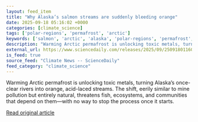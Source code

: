 ```yaml
---
layout: feed_item
title: "Why Alaska’s salmon streams are suddenly bleeding orange"
date: 2025-09-18 05:16:02 +0000
categories: [climate_science]
tags: ['polar-regions', 'permafrost', 'arctic']
keywords: ['salmon', 'arctic', 'alaska', 'polar-regions', 'permafrost', 'streams']
description: "Warming Arctic permafrost is unlocking toxic metals, turning Alaska’s once-clear rivers into orange, acid-laced streams"
external_url: https://www.sciencedaily.com/releases/2025/09/250918011602.htm
is_feed: true
source_feed: "Climate News -- ScienceDaily"
feed_category: "climate_science"
---
```


Warming Arctic permafrost is unlocking toxic metals, turning Alaska’s once-clear rivers into orange, acid-laced streams. The shift, eerily similar to mine pollution but entirely natural, threatens fish, ecosystems, and communities that depend on them—with no way to stop the process once it starts.

[Read original article](https://www.sciencedaily.com/releases/2025/09/250918011602.htm)
